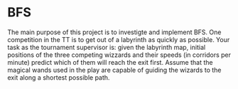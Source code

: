 # BFS
The main purpose of this project is to investigte and implement BFS. One competition in the TT is to get out of a labyrinth as quickly as possible. Your task as the tournament supervisor is: given the labyrinth map, initial positions of the three competing wizzards and their speeds (in corridors per minute) predict which of them will reach the exit first. Assume that the magical wands used in the play are capable of guiding the wizards to the exit along a shortest possible path.
